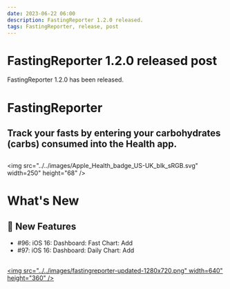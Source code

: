 ```yaml
---
date: 2023-06-22 06:00
description: FastingReporter 1.2.0 released.
tags: FastingReporter, release, post
---
```

# FastingReporter 1.2.0 released post

FastingReporter 1.2.0 has been released.

# FastingReporter
## Track your fasts by entering your carbohydrates (carbs) consumed into the Health app.

##  

<img src="../../images/Apple_Health_badge_US-UK_blk_sRGB.svg" width=250" height="68" />

##  

# What's New
## 🎉 New Features
- #96: iOS 16: Dashboard: Fast Chart: Add
- #97: iOS 16: Dashboard: Daily Chart: Add

##  

[<img src="../../images/fastingreporter-updated-1280x720.png" width=640" height="360" />](https://apps.apple.com/app/fastingreporter/id1642589328) 
